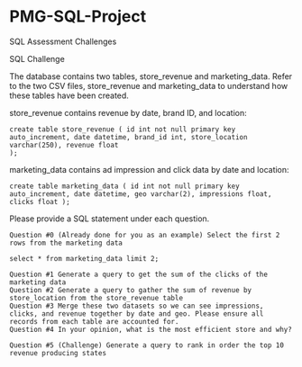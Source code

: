 # PMG-SQL-Project
SQL Assessment Challenges

SQL Challenge

The database contains two tables, store_revenue and marketing_data. Refer to the two CSV files, store_revenue and marketing_data to understand how these tables have been created.

store_revenue contains revenue by date, brand ID, and location:

    create table store_revenue ( id int not null primary key auto_increment, date datetime, brand_id int, store_location varchar(250), revenue float
    );

marketing_data contains ad impression and click data by date and location:

    create table marketing_data ( id int not null primary key auto_increment, date datetime, geo varchar(2), impressions float, clicks float );

Please provide a SQL statement under each question.

    Question #0 (Already done for you as an example) Select the first 2 rows from the marketing data ​

    select * from marketing_data limit 2; ​

    Question #1 Generate a query to get the sum of the clicks of the marketing data ​
    Question #2 Generate a query to gather the sum of revenue by store_location from the store_revenue table ​
    Question #3 Merge these two datasets so we can see impressions, clicks, and revenue together by date and geo. Please ensure all records from each table are accounted for. ​
    Question #4 In your opinion, what is the most efficient store and why? ​
    Question #5 (Challenge) Generate a query to rank in order the top 10 revenue producing states ​

